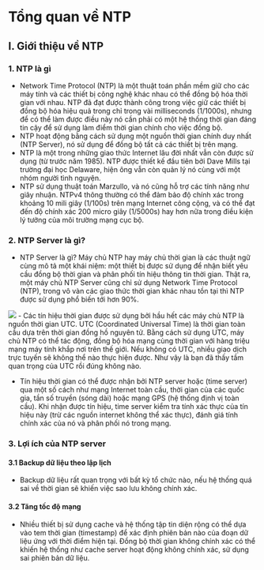 # Tổng quan về NTP
## I. Giới thiệu về NTP
### 1. NTP là gì
- Network Time Protocol (NTP) là một thuật toán phần mềm giữ cho các máy tính và các thiết bị công nghệ khác nhau có thể đồng bộ hóa thời gian với nhau. NTP đã đạt được thành công trong việc giữ các thiết bị đồng bộ hóa hiệu quả trong chỉ trong vài milliseconds (1/1000s), nhưng để có thể làm được điều này nó cần phải có một hệ thống thời gian đáng tin cậy để sử dụng làm điểm thời gian chính cho việc đồng bộ.
- NTP hoạt động bằng cách sử dụng một nguồn thời gian chính duy nhất (NTP Server), nó sử dụng để đồng bộ tất cả các thiết bị trên mạng.
- NTP là một trong những giao thức Internet lâu đời nhất vẫn còn được sử dụng (từ trước năm 1985). NTP được thiết kế đầu tiên bởi Dave Mills tại trường đại học Delaware, hiện ông vẫn còn quản lý nó cùng với một nhóm người tình nguyện.
- NTP sử dụng thuật toán Marzullo, và nó cũng hỗ trợ các tính năng như giây nhuận. NTPv4 thông thường có thể đảm bảo độ chính xác trong khoảng 10 mili giây (1/100s) trên mạng Internet công cộng, và có thể đạt đến độ chính xác 200 micro giây (1/5000s) hay hơn nữa trong điều kiện lý tưởng của môi trường mạng cục bộ.

### 2. NTP Server là gì?
- NTP Server là gì? Máy chủ NTP hay máy chủ thời gian là các thuật ngữ cùng mô tả một khái niệm: một thiết bị được sử dụng để nhận biết yêu cầu đồng bộ thời gian và phân phối tín hiệu thông tin thời gian. Thật ra, một máy chủ NTP Server cũng chỉ sử dụng Network Time Protocol (NTP), trong vô vàn các giao thức thời gian khác nhau tồn tại thì NTP được sử dụng phổ biến tới hơn 90%.
<img src="https://github.com/thang290298/work-Document/blob/master/Images/ntp/ntp-server.png?raw=true">
- Các tín hiệu thời gian được sử dụng bởi hầu hết các máy chủ NTP là nguồn thời gian UTC. UTC (Coordinated Universal Time) là thời gian toàn cầu dựa trên thời gian đồng hồ nguyên tử. Bằng cách sử dụng UTC, máy chủ NTP có thể tác động, đồng bộ hóa mạng cùng thời gian với hàng triệu mạng máy tính khắp nơi trên thế giới. Nếu không có UTC, nhiều giao dịch trực tuyến sẽ không thể nào thực hiện được. Như vậy là bạn đã thấy tầm quan trọng của UTC rồi đúng không nào.

- Tín hiệu thời gian có thể được nhận bởi NTP server hoặc (time server) qua một số cách như mạng Internet toàn cầu, thời gian của các quốc gia, tần số truyền (sóng dài) hoặc mạng GPS (hệ thống định vị toàn cầu). Khi nhận được tín hiệu, time server kiểm tra tính xác thực của tín hiệu này (trừ các nguồn internet không thể xác thực), đánh giá tính chính xác của nó và phân phối nó trong mạng.
### 3. Lợi ích của NTP server
#### 3.1 Backup dữ liệu theo lập lịch
- Backup dữ liệu rất quan trọng với bất kỳ tổ chức nào, nếu hệ thống quá sai về thời gian sẽ khiến việc sao lưu không chính xác.
#### 3.2 Tăng tốc độ mạng
- Nhiều thiết bị sử dụng cache và hệ thống tập tin diện rộng có thể dựa vào tem thời gian  (timestamp) để xác định phiên bản nào của đoạn dữ liệu ứng với thời điểm hiện tại. Đồng bộ thời gian không chính xác có thể khiến hệ thống như cache server hoạt động không chính xác, sử dụng sai phiên bản dữ liệu.